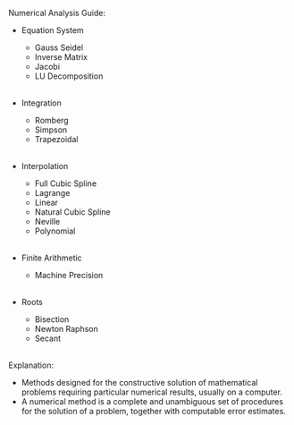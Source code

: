 Numerical Analysis Guide:
    
* Equation System
  - Gauss Seidel
  - Inverse Matrix
  - Jacobi
  - LU Decomposition
  <br />
  
* Integration
  - Romberg
  - Simpson
  - Trapezoidal
  <br />
  
* Interpolation
  - Full Cubic Spline
  - Lagrange
  - Linear
  - Natural Cubic Spline
  - Neville
  - Polynomial
  <br />

* Finite Arithmetic
  - Machine Precision
  <br />
  
* Roots
  - Bisection
  - Newton Raphson
  - Secant
  <br />
  
Explanation: 
  - Methods designed for the constructive solution of mathematical problems requiring particular numerical results, usually on a computer.
  - A numerical method is a complete and unambiguous set of procedures for the solution of a problem, together with computable error estimates.
